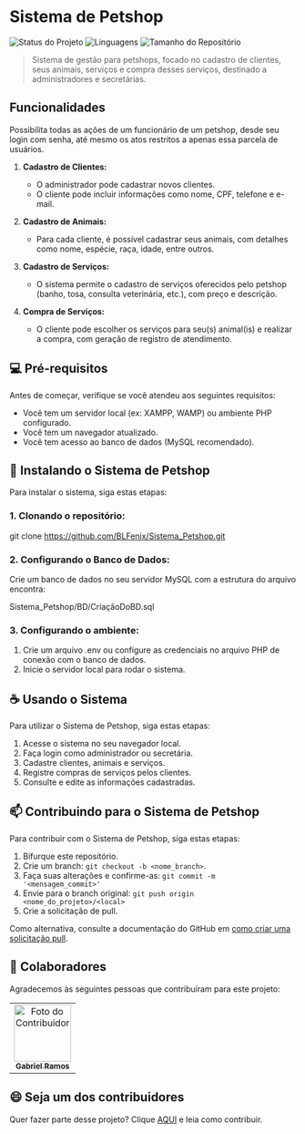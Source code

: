 # Sistema de Petshop

![Status do Projeto](https://img.shields.io/badge/Status-Finalizado-blue?style=for-the-badge&logo=github&logoColor=white&color=blue&labelColor=black)
![Linguagens](https://img.shields.io/badge/Linguagens-JS%20|%20PHP%20|%20HTML5%20|%20CSS3-informational?style=for-the-badge&color=purple&labelColor=black)
![Tamanho do Repositório](https://img.shields.io/badge/Tamanho%20do%20Repositório-2.3%20MB-success?style=for-the-badge&color=green&labelColor=black)

> Sistema de gestão para petshops, focado no cadastro de clientes, seus animais, serviços e compra desses serviços, destinado a administradores e secretárias.

## Funcionalidades

Possibilita todas as ações de um funcionário de um petshop, desde seu login com senha, até mesmo os atos restritos a apenas essa parcela de usuários.

1. **Cadastro de Clientes:**
   - O administrador pode cadastrar novos clientes.
   - O cliente pode incluir informações como nome, CPF, telefone e e-mail.

2. **Cadastro de Animais:**
   - Para cada cliente, é possível cadastrar seus animais, com detalhes como nome, espécie, raça, idade, entre outros.

3. **Cadastro de Serviços:**
   - O sistema permite o cadastro de serviços oferecidos pelo petshop (banho, tosa, consulta veterinária, etc.), com preço e descrição.

4. **Compra de Serviços:**
   - O cliente pode escolher os serviços para seu(s) animal(is) e realizar a compra, com geração de registro de atendimento.

## 💻 Pré-requisitos

Antes de começar, verifique se você atendeu aos seguintes requisitos:

- Você tem um servidor local (ex: XAMPP, WAMP) ou ambiente PHP configurado.
- Você tem um navegador atualizado.
- Você tem acesso ao banco de dados (MySQL recomendado).

## 🚀 Instalando o Sistema de Petshop

Para instalar o sistema, siga estas etapas:

### 1. Clonando o repositório:

git clone https://github.com/BLFenix/Sistema_Petshop.git


### 2. Configurando o Banco de Dados:

Crie um banco de dados no seu servidor MySQL com a estrutura do arquivo encontra:

Sistema_Petshop/BD/CriaçãoDoBD.sql

### 3. Configurando o ambiente:

1. Crie um arquivo .env ou configure as credenciais no arquivo PHP de conexão com o banco de dados.
2. Inicie o servidor local para rodar o sistema.

## ☕ Usando o Sistema
Para utilizar o Sistema de Petshop, siga estas etapas:

1. Acesse o sistema no seu navegador local.
2. Faça login como administrador ou secretária.
3. Cadastre clientes, animais e serviços.
4. Registre compras de serviços pelos clientes.
5. Consulte e edite as informações cadastradas.

## 📫 Contribuindo para o Sistema de Petshop

Para contribuir com o Sistema de Petshop, siga estas etapas:

1. Bifurque este repositório.
2. Crie um branch: `git checkout -b <nome_branch>`.
3. Faça suas alterações e confirme-as: `git commit -m '<mensagem_commit>'`
4. Envie para o branch original: `git push origin <nome_do_projeto>/<local>`
5. Crie a solicitação de pull.

Como alternativa, consulte a documentação do GitHub em [como criar uma solicitação pull](https://help.github.com/en/github/collaborating-with-issues-and-pull-requests/creating-a-pull-request).

## 🤝 Colaboradores

Agradecemos às seguintes pessoas que contribuíram para este projeto:

<table>
  <tr>
    <td align="center">
      <a href="https://github.com/BLFenix" title="Perfil no GitHub">
        <img src="https://github.com/BLFenix.png" width="100px;" alt="Foto do Contribuidor"/><br>
        <sub>
          <b>Gabriel Ramos</b>
        </sub>
      </a>
    </td>
  </tr>
</table>

## 😄 Seja um dos contribuidores

Quer fazer parte desse projeto? Clique [AQUI](CONTRIBUTING.md) e leia como contribuir.
